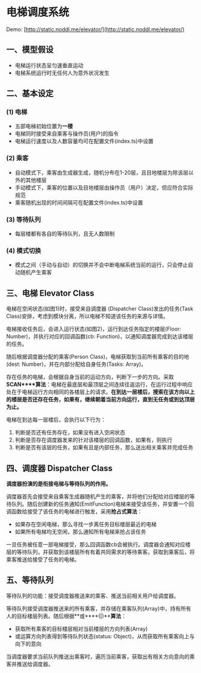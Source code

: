 
电梯调度系统
===

Demo: [http://static.noddl.me/elevator/](http://static.noddl.me/elevator/)

## 一、模型假设

- 电梯运行状态呈匀速垂直运动
- 电梯系统运行时无任何人为意外状况发生

## 二、基本设定

### (1) 电梯

- 五部电梯初始位置为**一楼**
- 电梯同时接受来自乘客与操作员(用户)的指令
- 电梯运行速度以及人数容量均可在配置文件(index.ts)中设置

### (2) 乘客

- 自动模式下，乘客由生成器生成，随机分布在1-20层，且目地楼层为除该层以外的其他楼层
- 手动模式下，乘客的位置以及目地楼层由操作员（用户）决定，但应符合实际规范
- 乘客随机出现的时间间隔可在配置文件(index.ts)中设置

### (3) 等待队列

- 每层楼都有各自的等待队列，且无人数限制

### (4) 模式切换

- 模式之间（手动与自动）的切换并不会中断电梯系统当前的运行，只会停止自动随机产生乘客

## 三、电梯 Elevator Class

电梯在空闲状态(如图1)时，接受来自调度器 (Dispatcher Class)发出的任务(Task Class)安排，考虑到模块分离，所以电梯不知道该任务的来源与详情。 


电梯接收任务后，会进入运行状态(如图2)，运行到达任务指定的楼层(Floor: Number)，并执行对应的回调函数(cb: Function)，以通知调度器完成到达该楼层的任务。 


随后根据调度器分配的乘客(Person Class)，电梯获取到当前所有乘客的目的地(dest: Number)，并在内部分配给自身任务(Tasks: Array<TaskType>)。

存在任务的电梯，会根据自身当前的运动方向，判断下一步的方向。采取**SCAN****算法**：电梯在最底层和最顶层之间连续往返运行，在运行过程中响应处在于电梯运行方向相同的各楼层上的请求。**在到达一层楼后，搜索在该方向以上的楼层是否还存在任务，如果有，继续朝着当前方向运行，直到无任务或到达顶层为止。**

电梯在到达每一层楼后，会执行以下行为：

1. 判断是否还有任务存在，如果没有进入空闲状态
2. 判断是否存在调度器发来的针对该楼层的回调函数，如果有，则执行
3. 判断是否有该层的任务，如果有且是内部任务，那么送出相关乘客并完成任务



## 四、调度器 Dispatcher Class

**调度器扮演的是衔接电梯与等待队列的作用。**

调度器首先会接受来自乘客生成器随机产生的乘客，并将他们分配给对应楼层的等待队列。随后创建新的任务通知(EmitFunction)电梯来接受该任务，并安置一个回调函数给接受了该任务的电梯进行触发，采用**抢占式算法**：

- 如果存在空闲电梯，那么寻找一步离任务目标楼层最近的电梯
- 如果所有电梯均无空闲，那么通知所有电梯来抢占该任务

一旦任务被任意一部电梯接受，那么回调函数cb会被执行。调度器会通知对应楼层的等待队列，并获取到该楼层所有有着共同需求的等待乘客。获取到乘客后，将乘客推送给接受了任务的电梯。



## 五、等待队列

等待队列的功能：接受调度器推送来的乘客、推送当前相关用户给调度器。

等待队列接受调度器推送来的所有乘客，并存储在乘客队列(Array<Person>)中，持有所有人的目标楼层列表。随后根据**或****(|)****算法**：

- 获取所有乘客的目标楼层相对当前楼层的方向列表(Array<DIRECTION>)
- 或运算方向列表得到等待队列状态(status: Object)，从而获取所有乘客向上与向下的意向

当调度器要求当前队列推送出乘客时，遍历当前乘客，获取出有相关方向意向的乘客并推送给调度器。 